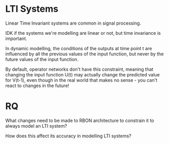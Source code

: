 # LTI Systems

Linear Time Invariant systems are common in signal processing.

IDK if the systems we're modelling are linear or not, but time invariance is important.

In dynamic modelling, the conditions of the outputs at time point t are influenced by all the previous values of the input function, but never by the future values of the input function.

By default, operator networks don't have this constraint, meaning that changing the input function U(t) may actually change the predicted value for V(t-1), even though in the real world that makes no sense - you can't react to changes in the future!

# RQ

What changes need to be made to RBON architecture to constrain it to always model an LTI system?

How does this affect its accuracy in modelling LTI systems?

